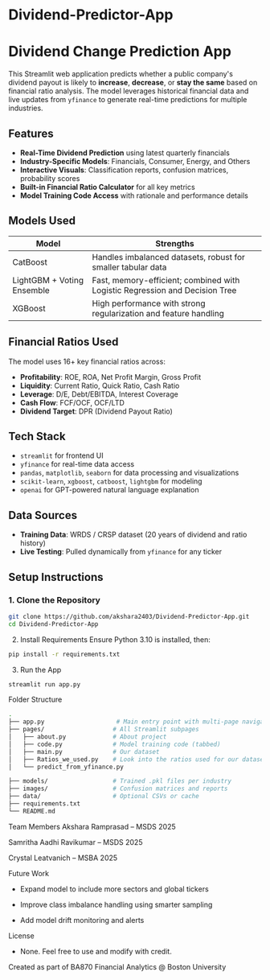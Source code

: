 # Dividend-Predictor-App
# Dividend Change Prediction App

This Streamlit web application predicts whether a public company's dividend payout is likely to **increase**, **decrease**, or **stay the same** based on financial ratio analysis. The model leverages historical financial data and live updates from `yfinance` to generate real-time predictions for multiple industries.


## Features

- **Real-Time Dividend Prediction** using latest quarterly financials
- **Industry-Specific Models**: Financials, Consumer, Energy, and Others
- **Interactive Visuals**: Classification reports, confusion matrices, probability scores
- **Built-in Financial Ratio Calculator** for all key metrics
- **Model Training Code Access** with rationale and performance details


## Models Used

| Model    | Strengths |
|----------|-----------|
| CatBoost | Handles imbalanced datasets, robust for smaller tabular data |
| LightGBM + Voting Ensemble | Fast, memory-efficient; combined with Logistic Regression and Decision Tree |
| XGBoost  | High performance with strong regularization and feature handling |


## Financial Ratios Used

The model uses 16+ key financial ratios across:

- **Profitability**: ROE, ROA, Net Profit Margin, Gross Profit
- **Liquidity**: Current Ratio, Quick Ratio, Cash Ratio
- **Leverage**: D/E, Debt/EBITDA, Interest Coverage
- **Cash Flow**: FCF/OCF, OCF/LTD
- **Dividend Target**: DPR (Dividend Payout Ratio)


## Tech Stack

- `streamlit` for frontend UI
- `yfinance` for real-time data access
- `pandas`, `matplotlib`, `seaborn` for data processing and visualizations
- `scikit-learn`, `xgboost`, `catboost`, `lightgbm` for modeling
- `openai` for GPT-powered natural language explanation


## Data Sources

- **Training Data**: WRDS / CRSP dataset (20 years of dividend and ratio history)
- **Live Testing**: Pulled dynamically from `yfinance` for any ticker


## Setup Instructions

### 1. Clone the Repository

```bash
git clone https://github.com/akshara2403/Dividend-Predictor-App.git
cd Dividend-Predictor-App
```

2. Install Requirements
Ensure Python 3.10 is installed, then:

```bash 
pip install -r requirements.txt
```
3. Run the App
```bash
streamlit run app.py
```



Folder Structure
```bash
.
├── app.py                    # Main entry point with multi-page navigation
├── pages/                   # All Streamlit subpages
│   ├── about.py             # About project
│   ├── code.py              # Model training code (tabbed)
│   ├── main.py              # Our dataset
│   ├── Ratios_we_used.py    # Look into the ratios used for our dataset
│   └── predict_from_yfinance.py

├── models/                  # Trained .pkl files per industry
├── images/                  # Confusion matrices and reports
├── data/                    # Optional CSVs or cache
├── requirements.txt
└── README.md
```
Team Members
Akshara Ramprasad – MSDS 2025

Samritha Aadhi Ravikumar – MSDS 2025

Crystal Leatvanich – MSBA 2025

Future Work

- Expand model to include more sectors and global tickers

- Improve class imbalance handling using smarter sampling

- Add model drift monitoring and alerts

License

- None. Feel free to use and modify with credit.

Created as part of BA870 Financial Analytics @ Boston University
